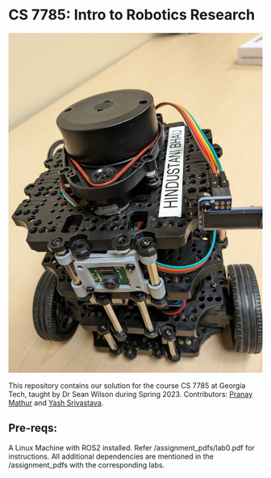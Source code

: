 # CS 7785: Intro to Robotics Research

![Turtlebot](https://github.com/yash14s/cs7785/blob/main/media/turtlebot3.jpg)

This repository contains our solution for the course CS 7785 at Georgia Tech, taught by Dr Sean Wilson during Spring 2023. Contributors: [Pranay Mathur](https://github.com/Matnay) and [Yash Srivastava](https://github.com/yash14s).

## Pre-reqs:

A Linux Machine with ROS2 installed. Refer /assignment_pdfs/lab0.pdf for instructions. All additional dependencies are mentioned in the /assignment_pdfs with the corresponding labs.

